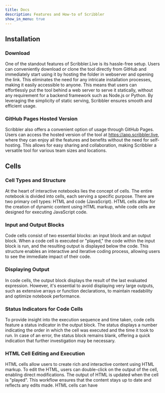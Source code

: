 ```yaml
---
title: Docs
description: Features and How-to of Scribbler
show_in_menu: true
---
```


## Installation

### Download
One of the standout features of Scribbler.Live is its hassle-free setup. Users can conveniently download or clone the tool directly from GitHub and immediately start using it by hosting the folder in webserver and opening the link. This eliminates the need for any intricate installation processes, making it easily accessible to anyone. This means that users can effortlessly put the tool behind a web server to serve it statically, without any requirement for a backend framework such as Node.js or Python. By leveraging the simplicity of static serving, Scribbler ensures smooth and efficient usage.

### GitHub Pages Hosted Version
Scribbler also offers a convenient option of usage through GitHub Pages. Users can access the hosted version of the tool at https://app.scribbler.live, where they can enjoy all the features and benefits without the need for self-hosting. This allows for easy sharing and collaboration, making Scribbler a versatile tool for various team sizes and locations.


## Cells
### Cell Types and Structure
At the heart of interactive notebooks lies the concept of cells. The entire notebook is divided into cells, each serving a specific purpose. There are two primary cell types: HTML and code (JavaScript). HTML cells allow for the creation of dynamic content using HTML markup, while code cells are designed for executing JavaScript code.

### Input and Output Blocks
Code cells consist of two essential blocks: an input block and an output block. When a code cell is executed or "played," the code within the input block is run, and the resulting output is displayed below the code. This structure enables an interactive and iterative coding process, allowing users to see the immediate impact of their code.

### Displaying Output
In code cells, the output block displays the result of the last evaluated expression. However, it's essential to avoid displaying very large outputs, such as extensive arrays or function declarations, to maintain readability and optimize notebook performance.

### Status Indicators for Code Cells
To provide insight into the execution sequence and time taken, code cells feature a status indicator in the output block. The status displays a number indicating the order in which the cell was executed and the time it took to run. In case of an error, the status block remains blank, offering a quick indication that further investigation may be necessary.

### HTML Cell Editing and Execution
HTML cells allow users to create rich and interactive content using HTML markup. To edit the HTML, users can double-click on the output of the cell, enabling direct modifications. The output of HTML is updated when the cell is "played". This workflow ensures that the content stays up to date and reflects any edits made. HTML cells can have <style> tags also inside them.

### Manipulating Cells
Scribbler provides flexibility in managing cells within the notebook. Users can easily add, delete, and rearrange cells to customize the flow and structure of their code. This feature allows for an iterative development process, facilitating experimentation and refining ideas.

### Accessing HTML Elements
A powerful capability of Scribbler is the ability to access elements created in HTML cells from code cells. This can be achieved using JavaScript methods such as document.getElementById or document.querySelector. Additionally, users can leverage the popular jQuery library by loading or importing it into the notebook, granting access to convenient $() syntax (refer to "Using external libraries").

## Cell Menu
Located conveniently in the corner of each cell, the cell-menu provides a wide array of options to streamline workflow and maximize productivity. By understanding and leveraging these operations, users can tailor their notebook to their specific needs and preferences.

### Toggling Cell Types
One of the primary functions of the cell-menu is the ability to toggle the cell type between code and HTML. This feature empowers users to switch seamlessly between writing and executing JavaScript code and creating dynamic HTML content. By simply toggling to the desired cell type from the cell-menu, users can adapt their notebook to accommodate different coding and content creation tasks.

### Running/Playing Cells
The cell-menu includes a "play" button (►) that enables users to execute the code within a code cell or display the rendered HTML content. By clicking this button, users can quickly and effortlessly run the code or view the generated output, facilitating an interactive and iterative development process. This real-time feedback loop enhances debugging and ensures accurate results. A cell can also be played using the keyboard shortcuts - Shift-Enter or Cntrl-Enter.

### Rearranging Cells
To optimize the organization and flow of the notebook, the cell-menu offers options to move cells up (↑) or down (↓). This functionality allows users to adjust the sequence of cells, ensuring logical order and coherence within the notebook. By simply selecting the appropriate directional button from the cell-menu, users can rearrange cells effortlessly, promoting a smooth and intuitive experience.

### Adding and Deleting Cells
To adapt the notebook's structure and accommodate evolving requirements, the cell-menu provides options to add new cells or delete existing ones. By selecting the "Add Cell" button (✛), users can easily insert a new cell below the current cell, facilitating the addition of new content or code. Conversely, the "Delete Cell" button (☓) empowers users to remove unnecessary or redundant cells, maintaining a clean and concise notebook structure. Cell can be added using Option/Alt-Enter.

## File Menu - Loaing and Saving

### Saving Notebooks in Browser
To preserve the current work, users can save the notebook in the Browser storage. By selecting the "Save" option from File menu, the current notebook is saved in the Browser. This capability enables easy backup and persistency across sessions. Note that if Browser data is cleared the notebooks will be deleted as well.

### Opening Notebooks From the Browser
Scribbler allows users to open a notebook saved in the browsers through the File->Open menu.

### Downloading Notebooks as .jsnb Files
To preserve and share their current work, users can download the notebook as a .jsnb file. By selecting the "Download" option, the current notebook is saved as a .jsnb file on the local machine. This capability enables easy backup, offline access, and sharing with others.

### Opening Local .jsnb Files
Scribbler allows users to open .jsnb files directly from their local machines. By selecting the "Load" option, users can browse their file system and choose the desired .jsnb file. This functionality simplifies the process of accessing existing notebooks and fosters a smooth workflow.

### GitHub Integration:
Scribbler offers seamless integration with GitHub. Users can load a file from a GitHub repository or push a file to a GitHub repository directly from the notebook interface. Upon selecting the GitHub option, an authentication dialogue will appear, requesting an access token, username/owner name, repository, and file path. It's important to note that the access token is not stored in the backend and is solely used for authenticating GitHub API calls. This integration simplifies collaboration, version control, and enables efficient teamwork.

### Exporting as HTML
Scribbler provides the ability to export the current notebook as an HTML file. By selecting the "Download as HTML" option, the notebook is saved as an HTML file on the local machine. HTML cells will be displayed as rendered HTML, while code cells will display both the code and the output as HTML. This export option is particularly useful for sharing notebooks with individuals who do not have access to the notebook interface but still need to view the content.

### Downloading Output as HTML
In scenarios where only the output of the notebook is required, users can download the output as an HTML file. By selecting the "Download only output as HTML" option, the current notebook's output is saved as an HTML file on the local machine. This feature allows users to extract and share the results of their notebook without including the underlying code.

### Downloading Code as a JavaScript File
For users who wish to extract the code in their notebooks, Scribbler offers the option to download the code as a single JavaScript file. By selecting the "Download as JS" option, the code in cells is saved as a standalone JavaScript file. This capability facilitates code reuse, archiving, and further development outside the notebook environment.

### Sandboxed Environment
- The Scribbler notebook operates within a sandboxed iframe environment. This restricts certain functionalities, such as accessing specific browser APIs, external resources where CORS (Cross-Origin Resource Sharing) is restricted, and cookies.
- To enable these features, click on the icon ⤯ located at the top-right corner above the notebook. Upon confirmation, the notebook will reload without the sandbox, granting access to the restricted functionalities.

## Edit Menu
### Inserting Code Cells
To add additional code blocks to the notebook, users can insert a blank code-type cell at the end of the current notebook. This feature empowers users to continue their coding workflow and experiment with new code snippets. By selecting the "Insert Code Cell" option, a new code cell is added, ready for users to write and execute JavaScript code.

### Inserting HTML Cells
By selecting the "Insert HTML Cell" option, a blank HTML-type cell is inserted at the end of the current notebook. This feature provides users with the flexibility to add rich media, interactive elements, or structured content to their notebooks.

### Inserting Style Cells
To enhance the visual presentation and styling of HTML content within the notebook, users can insert a style cell. This unique cell type consists of a blank HTML-type cell with <style> tags already included. By selecting the "Insert Style Cell" option, users can effortlessly add a style cell at the end of the current notebook. This feature enables users to apply custom styles, modify existing styles, or create CSS rules specifically tailored to their notebook's content.

### Options
You can open options dialogue box to edit the options of the notebook. Currently you can set "Run the code when the file is loaded". If this is clicked, when the notebook is opened all the code cells in the notbook are played as soon as the notebook is loaded. This is useful when building an interactive application using Scribbler.

## URL Structure
### GitHub Pages Deployment
Scribble is deployed on GitHub Pages - the URL for the same is: [https://app.scribbler.live](https://app.scribbler.live). This URL serves as the main link for accessing the deployed app. Users can open this link in their web browser to interact with the notebook directly on the website.

### Downloaded App
When the Scribbler App file is downloaded and saved locally, the URL will be in the format: file://path/index.html. Users can access the downloaded notebook by opening the local file in their web browser. This option allows for offline access and the ability to work on the notebook without an internet connection.

### Linking with Anchors
Users can attach an anchor to the main link to specify a particular file to be loaded into the notebook. For example, appending "#./examples/Hello-world.jsnb" to the main link (https://app.scribbler.live/) will result in the file "Hello-world.jsnb" being loaded into the notebook. The file must be publicly available to be loaded in this fashion.

### GitHub File Loading
GitHub files can be loaded using a shorter notation: "github:user-name/repo/path-of-file". For instance, the file "Hello-world.jsnb" from the repository owned by "gopi-suvanam" can be linked as: https://app.scribbler.live#github:gopi-suvanam/jsnb/examples/Hello-world.jsnb. If the repository is public, Scribbler will attempt to retrieve the file and load it into the notebook. In case of a private repository, a GitHub authentication dialogue will appear to ensure proper access.

### Sharing and Collaboration
When a file is loaded from or pushed to GitHub, the URL updates to reflect the loaded file's path. This updated URL can be shared with others, simplifying collaboration. By sharing the URL, collaborators can easily access the notebook and work together seamlessly.

## Embedding
The link with the anchor tag and file path can be embedded in other applications/websites directly using iframe. For example to embed the Hello-world notebook one can use the code: 
```html
	<iframe src="https://app.scribbler.live/#./examples/Hello-world.jsnb" height="400" width="100%" style="width:100%;border: thin solid black;" allowfullscreen="" frameborder="0"></iframe>
```
This displays the menu, code input and the output. If you want to see only the output use this code instead:
```html
	<iframe src="https://app.scribbler.live/sandbox.html#./examples/Hello-world.jsnb" height="400" width="100%" style="width:100%;border: thin solid black;" allowfullscreen="" frameborder="0" sandbox="allow-scripts allow-top-navigation-by-user-activation allow-popups"></iframe>
```
- To embed a notebook directly from GitHub, use the following syntax:
```html
<iframe id="sandbox" style="width:100%;height:100%" src ="https://app.scribbler.live/sandbox.html?jsnb=github:user/repository/path-to-file"></iframe>
```
- Please exercise caution and embed a notebook in your page only if you trust its content and source.
- You can also use `sandbox="allow-scripts"` to embed the notebook in a sandboxed environment.
This runs the notebook in a sandboxed environment.
- If you want the code of the notebook to run when the notebook is loaded in the embedded page, click "Run the code when the file is loaded" in Edit->Options menu.

## Special Functions

These are some inbuilt functions of Scribbler to make coding simple.

### scrib.show(..)
The scrib.show() function is a powerful tool that displays an object in the output cell. It is important to note that when using scrib.show(), the displayed content should not be excessively large to avoid truncation. This function allows users to visualize and inspect objects conveniently within the notebook environment.

### scrib.currCell()
The scrib.currCell() function returns the element corresponding to the output of the current code cell. It provides users with direct access to the output element, enabling further customization or manipulation as needed. It's worth noting that these functions may behave differently when called from within asynchronous code due to the asynchronous nature of their execution.

### scrib.getDom(id):
The scrib.getDom() function is a shorthand notation for window.getElementById. It allows users to access DOM elements easily by providing the element's ID. By leveraging scrib.getDom(), users can retrieve specific elements and interact with them within their code cells.

### scrib.waitForDom(id)
The scrib.waitForDom() function is an asynchronous version of scrib.getDom(). It allows users to wait for a specific DOM element to become available and resolves to the element once it is accessible. This is particularly useful when a DOM element is being created asynchronously by another activity. Users can utilize scrib.waitForDom() in combination with promises or within async functions to ensure proper synchronization and handling of DOM elements.

### scrib.uploadFile()
The scrib.uploadFile() function opens the file browser and resolves to the contents of a selected file. This function enables users to read and access the contents of files directly within the notebook. By leveraging scrib.uploadFile(), users can seamlessly integrate external data or leverage the content of external files within their notebooks. The function is asynchronous and resolves to the contents of the file. 

### scrib.downloadString()
The downloadString function provides an easy way to download a string as a file. It takes three parameters: 1. string to be downloaded. 2. exportName - the name of the file. 3. char_set - the character set (utf-8 etc).

### scrib.loadScript(url)
The scrib.uploadFile() function is used to load an external JavaScript file from a specified URL. For example, users can load libraries such as jQuery by calling scrib.loadScript("https://code.jquery.com/jquery-3.6.3.min.js"). This capability allows users to incorporate additional functionality or external libraries into their notebook environment effortlessly. The function by default loads the script asynchronously. To load the script synchronously use: scrib.loadScript(url,false).



## Keyboard Shortcuts
These shortcuts work when a code cell is in focus:

Ctrl-Enter/Cmd-Enter: Run the current cell
Shift-Enter': Run the current cell and go to next cell
Alt-Enter/Option-Enter: Insert new cell
Alt-D/Option-D: Delete the current cell (no undo at the moment, so be careful)
Alt/Option-Up Arrow: Move the cell up
Alt/Option-Up Down: Move the cell down
These shortcuts are global

Alt-R/Option-R: Run all the cells
Ctrl-G: Import from/Push to GitHub
Ctrl-S: Download the jsnb to local machine
Ctrl-O: Load a jsnb from local machine



## Using External Libraries

Scribbler provides the flexibility to leverage external libraries, enhancing the functionality and empowering users to access a wide range of resources. We will explore two specially built functions for utilizing external libraries: scrib.loadScript(). Additionally, we will discuss the dynamic import feature of ES6 modules and highlight the preloaded libraries D3 and Plotlyjs, along with the DI-Labs sister project. By leveraging these capabilities, users can expand the capabilities of their notebooks, access powerful data manipulation and visualization tools, and tap into a vast ecosystem of libraries and resources.

### Loading Scripts with scrib.loadScript()
The scrib.loadScript() function is designed to load external scripts into interactive notebooks. By providing the URL of the desired script, such as scrib.loadScript("https://code.jquery.com/jquery-3.6.3.min.js") to load JQuery, users can effortlessly incorporate libraries and functionality into their notebooks. This function simplifies the process of integrating external resources, enabling users to harness the power of popular JavaScript libraries.

### Dynamic Import with ES6 Modules
Interactive notebooks also support the dynamic import feature of ES6 modules. Users can utilize the import() function to load modules dynamically, specifying the URL of the module to be loaded. For example, import("https://unpkg.com/jquery@3.3.1/dist/jquery.min.js") loads the JQuery library dynamically into the notebook. This feature provides flexibility and on-demand loading of modules, enabling users to access specific functionalities when needed.

### Preloaded Libraries and DI-Labs
D3 and Plotlyjs libraries are preloaded in Scribbler, offering powerful data visualization capabilities. Additionally, the DI-Labs sister project provides an easy-to-use interface for working with data, including plotting, array manipulation, and scientific computing. Users can explore the provided example at https://decentralized-intelligence.com/jsnb/#/jsnb/examples/AMM-Simulation.jsnb to gain insights into the potential of DI-Labs and its integration within interactive notebooks.



	
	

